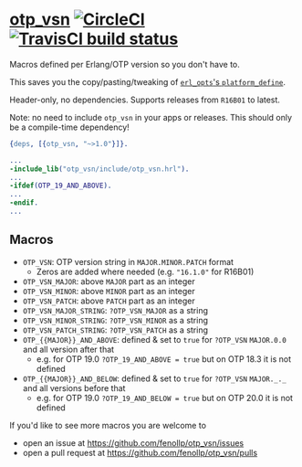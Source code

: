 # [otp_vsn](https://github.com/fenollp/otp_vsn) [![CircleCI](https://circleci.com/gh/fenollp/otp_vsn/tree/master.svg?style=svg)](https://circleci.com/gh/fenollp/otp_vsn/tree/master) [![TravisCI build status](https://travis-ci.org/fenollp/otp_vsn.svg?branch=master)](https://travis-ci.org/fenollp/otp_vsn)

Macros defined per Erlang/OTP version so you don't have to.

This saves you the copy/pasting/tweaking of [`erl_opts`'s `platform_define`](https://www.rebar3.org/docs/configuration#section-compilation).

Header-only, no dependencies. Supports releases from `R16B01` to latest.

Note: no need to include `otp_vsn` in your apps or releases. This should only be a compile-time dependency!

```erlang
{deps, [{otp_vsn, "~>1.0"}]}.
```

```erlang
...
-include_lib("otp_vsn/include/otp_vsn.hrl").
...
-ifdef(OTP_19_AND_ABOVE).
...
-endif.
...
```

## Macros

* `OTP_VSN`: OTP version string in `MAJOR.MINOR.PATCH` format
    * Zeros are added where needed (e.g. `"16.1.0"` for R16B01)
* `OTP_VSN_MAJOR`: above `MAJOR` part as an integer
* `OTP_VSN_MINOR`: above `MINOR` part as an integer
* `OTP_VSN_PATCH`: above `PATCH` part as an integer
* `OTP_VSN_MAJOR_STRING`: `?OTP_VSN_MAJOR` as a string
* `OTP_VSN_MINOR_STRING`: `?OTP_VSN_MINOR` as a string
* `OTP_VSN_PATCH_STRING`: `?OTP_VSN_PATCH` as a string
* `OTP_{{MAJOR}}_AND_ABOVE`: defined & set to `true` for `?OTP_VSN` `MAJOR.0.0` and all version after that
    * e.g. for OTP 19.0 `?OTP_19_AND_ABOVE = true` but on OTP 18.3 it is not defined
* `OTP_{{MAJOR}}_AND_BELOW`: defined & set to `true` for `?OTP_VSN` `MAJOR._._` and all versions before that
    * e.g. for OTP 19.0 `?OTP_19_AND_BELOW = true` but on OTP 20.0 it is not defined

If you'd like to see more macros you are welcome to
* open an issue at https://github.com/fenollp/otp_vsn/issues
* open a pull request at https://github.com/fenollp/otp_vsn/pulls
